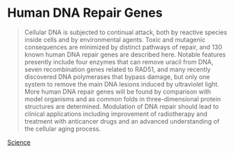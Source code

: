# Human DNA Repair Genes

> Cellular DNA is subjected to continual attack, both by reactive species inside cells and by environmental agents. Toxic and mutagenic consequences are minimized by distinct pathways of repair, and 130 known human DNA repair genes are described here. Notable features presently include four enzymes that can remove uracil from DNA, seven recombination genes related to RAD51, and many recently discovered DNA polymerases that bypass damage, but only one system to remove the main DNA lesions induced by ultraviolet light. More human DNA repair genes will be found by comparison with model organisms and as common folds in three-dimensional protein structures are determined. Modulation of DNA repair should lead to clinical applications including improvement of radiotherapy and treatment with anticancer drugs and an advanced understanding of the cellular aging process.

[Science](http://science.sciencemag.org/content/291/5507/1284)
